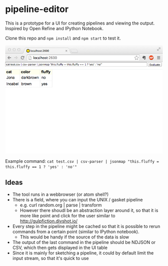 # pipeline-editor

This is a prototype for a UI for creating pipelines and viewing the output. Inspired by Open Refine and
IPython Notebook.

Clone this repo and `npm install` and `npm start` to test it.

![screenshot](screen.png)

Example command: ```cat test.csv | csv-parser | jsonmap "this.fluffy = this.fluffy == 1 ? 'yes' : 'no'"```

## Ideas
- The tool runs in a webbrowser (or atom shell?)
- There is a field, where you can input the UNIX / gasket pipeline
  - e.g. curl random.org | parse | transform
  - However there shoudl be an abstraction layer around it, so that it is more like point and click for the user similar to http://gulpfiction.divshot.io/ 
- Every step in the pipeline might be cached so that it is possible to rerun commands from a certain point (similar to IPython notebook).
   - This would be handy if the source of the data is slow
- The output of the last command in the pipeline should be NDJSON or CSV, which then gets displayed in the UI table
- Since it is mainly for sketching a pipeline, it could by default limit the input stream, so that it's quick to use